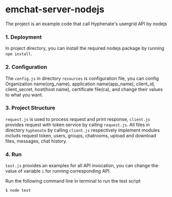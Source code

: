 # emchat-server-nodejs
The project is an example code that call Hyphenate's usergrid API by nodejs
### 1. Deployment
In project directory, you can install the required nodejs package by running `npm install`.
### 2. Configuration
The `config.js` in directory `resources` is configuration file, you can config Organization name(org_name), application name(app_name), client_id, client_secret, host(host name), certificate file(ca), and change their values to what you want.
### 3. Project Structure
`request.js` is used to process request and print response, `client.js` provides request with token service by calling `request.js`. All files in directory `hyphenate` by calling `client.js` respectively implement modules includs request token, users, groups, chatrooms, upload and download files, messages, chat history.
### 4. Run
`test.js` provides an examples for all API invocation, you can change the value of variable `i` for running corresponding API.

Run the following command line in terminal to run the test script
```bash
$ node test
```

